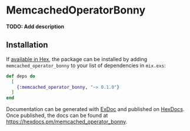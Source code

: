 # MemcachedOperatorBonny

**TODO: Add description**

## Installation

If [available in Hex](https://hex.pm/docs/publish), the package can be installed
by adding `memcached_operator_bonny` to your list of dependencies in `mix.exs`:

```elixir
def deps do
  [
    {:memcached_operator_bonny, "~> 0.1.0"}
  ]
end
```

Documentation can be generated with [ExDoc](https://github.com/elixir-lang/ex_doc)
and published on [HexDocs](https://hexdocs.pm). Once published, the docs can
be found at <https://hexdocs.pm/memcached_operator_bonny>.


